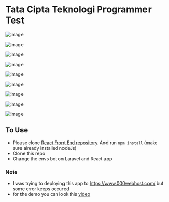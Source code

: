 # Tata Cipta Teknologi Programmer Test

![image](https://github.com/nuwbie-11/TATI-Programmer-Test-BE/assets/63080447/6e0a2e9c-b360-45e6-97d0-7fed264994dd)

![image](https://github.com/nuwbie-11/TATI-Programmer-Test-BE/assets/63080447/7ab0fe66-61fa-454c-a00c-650257277c45)

![image](https://github.com/nuwbie-11/TATI-Programmer-Test-BE/assets/63080447/c5518a99-b3c7-4808-acb6-89c3beaf56d1)

![image](https://github.com/nuwbie-11/TATI-Programmer-Test-BE/assets/63080447/d9b13c3a-ec4f-4678-9fa7-b98bd9237bf1)

![image](https://github.com/nuwbie-11/TATI-Programmer-Test-BE/assets/63080447/64c3366a-2723-48c2-b2cd-e9bb44f59e0b)

![image](https://github.com/nuwbie-11/TATI-Programmer-Test-BE/assets/63080447/68bbbb58-c2ad-4785-8547-7d80997992fe)

![image](https://github.com/nuwbie-11/TATI-Programmer-Test-BE/assets/63080447/6d710033-e94e-454a-af0b-3f508c0c7f8d)

![image](https://github.com/nuwbie-11/TATI-Programmer-Test-BE/assets/63080447/1f14ed6d-7f92-437a-90dd-1b52850cf6a4)

![image](https://github.com/nuwbie-11/TATI-Programmer-Test-BE/assets/63080447/66e573f8-63b2-4b72-a5c3-e3f801ac909a)


## To Use
- Please clone [React Front End repository](https://github.com/nuwbie-11/TATI-Programmer-Test-FE). And run `npm install` (make sure already installed nodeJs)
- Clone this repo
- Change the envs bot on Laravel and React app


### Note
- I was trying to deploying this app to https://www.000webhost.com/ but some error keeps occured
- for the demo you can look this [video](https://drive.google.com/file/d/1B_18UW-0wOFooT-bE9GWa-18ZG_RyThh/view?usp=sharing)





